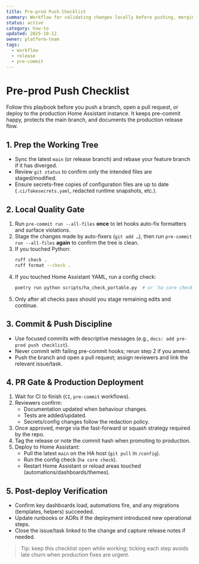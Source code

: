 ```yaml
---
title: Pre-prod Push Checklist
summary: Workflow for validating changes locally before pushing, merging, and deploying to production Home Assistant.
status: active
category: how-to
updated: 2025-10-12
owner: platform-team
tags:
  - workflow
  - release
  - pre-commit
---
```


# Pre-prod Push Checklist

Follow this playbook before you push a branch, open a pull request, or deploy to the production Home Assistant instance. It keeps pre-commit happy, protects the main branch, and documents the production release flow.

## 1. Prep the Working Tree
- Sync the latest `main` (or release branch) and rebase your feature branch if it has diverged.
- Review `git status` to confirm only the intended files are staged/modified.
- Ensure secrets-free copies of configuration files are up to date (`.ci/fakesecrets.yaml`, redacted runtime snapshots, etc.).

## 2. Local Quality Gate
1. Run `pre-commit run --all-files` **once** to let hooks auto-fix formatters and surface violations.
2. Stage the changes made by auto-fixers (`git add …`), then run `pre-commit run --all-files` **again** to confirm the tree is clean.
3. If you touched Python:
   ```bash
   ruff check .
   ruff format --check .
   ```
4. If you touched Home Assistant YAML, run a config check:
   ```bash
   poetry run python scripts/ha_check_portable.py  # or `ha core check`
   ```
5. Only after all checks pass should you stage remaining edits and continue.

## 3. Commit & Push Discipline
- Use focused commits with descriptive messages (e.g., `docs: add pre-prod push checklist`).
- Never commit with failing pre-commit hooks; rerun step 2 if you amend.
- Push the branch and open a pull request; assign reviewers and link the relevant issue/task.

## 4. PR Gate & Production Deployment
1. Wait for CI to finish (`CI`, `pre-commit` workflows).
2. Reviewers confirm:
   - Documentation updated when behaviour changes.
   - Tests are added/updated.
   - Secrets/config changes follow the redaction policy.
3. Once approved, merge via the fast-forward or squash strategy required by the repo.
4. Tag the release or note the commit hash when promoting to production.
5. Deploy to Home Assistant:
   - Pull the latest `main` on the HA host (`git pull` in `/config`).
   - Run the config check (`ha core check`).
   - Restart Home Assistant or reload areas touched (automations/dashboards/themes).

## 5. Post-deploy Verification
- Confirm key dashboards load, automations fire, and any migrations (templates, helpers) succeeded.
- Update runbooks or ADRs if the deployment introduced new operational steps.
- Close the issue/task linked to the change and capture release notes if needed.

> Tip: keep this checklist open while working; ticking each step avoids late churn when production fixes are urgent.
